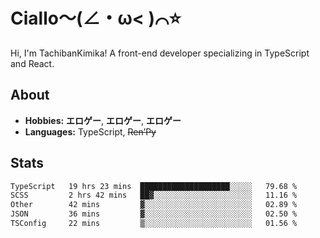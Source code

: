 # Ciallo～(∠・ω< )⌒⭐️

Hi, I'm TachibanKimika! A front-end developer specializing in TypeScript and React.

## About
- **Hobbies:** **エロゲー**, **エロゲー**, **エロゲー**
- **Languages:** TypeScript, ~~Ren’Py~~

## Stats
<!--START_SECTION:waka-->

```txt
TypeScript   19 hrs 23 mins  ████████████████████░░░░░   79.68 %
SCSS         2 hrs 42 mins   ██▓░░░░░░░░░░░░░░░░░░░░░░   11.16 %
Other        42 mins         ▓░░░░░░░░░░░░░░░░░░░░░░░░   02.89 %
JSON         36 mins         ▓░░░░░░░░░░░░░░░░░░░░░░░░   02.50 %
TSConfig     22 mins         ▒░░░░░░░░░░░░░░░░░░░░░░░░   01.56 %
```

<!--END_SECTION:waka-->

<!-- ![Metrics](https://metrics.lecoq.io/TachibanaKimika?template=classic&base.activity=0&base.community=0&base.repositories=0&languages=1&isocalendar=1&isocalendar.duration=half-year&languages.limit=8&languages.sections=most-used&languages.colors=github&languages.threshold=0%25&languages.indepth=false&languages.recent.load=300&languages.recent.days=14&config.timezone=Asia%2FShanghai)
 -->
